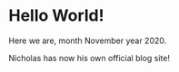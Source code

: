 # Hello World!

Here we are, month November year 2020.

Nicholas has now his own official blog site!